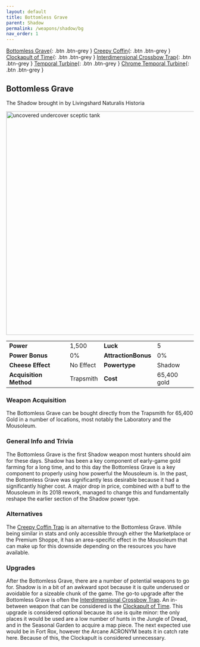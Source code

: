 ```yaml
---
layout: default
title: Bottomless Grave
parent: Shadow
permalink: /weapons/shadow/bg
nav_order: 1
---
```


<span class="fs-1">[Bottomless Grave](/weapons/shadow/bg){: .btn .btn-grey } </span><span class="fs-1"> [Creepy Coffin](/weapons/shadow/coffin){: .btn .btn-grey } </span><span class="fs-1"> [Clockapult of Time](/weapons/shadow/cot){: .btn .btn-grey } </span><span class="fs-1"> [Interdimensional Crossbow Trap](/weapons/shadow/idct){: .btn .btn-grey } </span><span class="fs-1"> [Temporal Turbine](/weapons/shadow/tt){: .btn .btn-grey } </span><span class="fs-1"> [Chrome Temporal Turbine](/weapons/shadow/ctt){: .btn .btn-grey } </span>

## Bottomless Grave

The Shadow brought in by Livingshard Naturalis Historia

<img src="/assets/images/weapons/bg.png" alt="uncovered undercover sceptic tank" width="600">

|                        |           |                     |             |
| ---------------------- | --------- | ------------------- | ----------- |
| **Power**              | 1,500     | **Luck**            | 5           |
| **Power Bonus**        | 0%        | **AttractionBonus** | 0%          |
| **Cheese Effect**      | No Effect | **Powertype**       | Shadow      |
| **Acquisition Method** | Trapsmith | **Cost**            | 65,400 gold |

### Weapon Acquisition

The Bottomless Grave can be bought directly from the Trapsmith for 65,400 Gold in a number of locations, most notably the Laboratory and the Mousoleum.

### General Info and Trivia

The Bottomless Grave is the first Shadow weapon most hunters should aim for these days. Shadow has been a key component of early-game gold farming for a long time, and to this day the Bottomless Grave is a key component to properly using how powerful the Mousoleum is.
In the past, the Bottomless Grave was significantly less desirable because it had a significantly higher cost. A major drop in price, combined with a buff to the Mousoleum in its 2018 rework, managed to change this and fundamentally reshape the earlier section of the Shadow power type.

### Alternatives

The [Creepy Coffin Trap](/weapons/shadow/coffin) is an alternative to the Bottomless Grave. While being similar in stats and only accessible through either the Marketplace or the Premium Shoppe, it has an area-specific effect in the Mousoleum that can make up for this downside depending on the resources you have available.

### Upgrades

After the Bottomless Grave, there are a number of potential weapons to go for. Shadow is in a bit of an awkward spot because it is quite underused or avoidable for a sizeable chunk of the game. The go-to upgrade after the Bottomless Grave is often the [Interdimensional Crossbow Trap](/weapons/shadow/IDCT).
An in-between weapon that can be considered is the [Clockapult of Time](/weapons/shadow/CoT). This upgrade is considered optional because its use is quite minor: the only places it would be used are a low number of hunts in the Jungle of Dread, and in the Seasonal Garden to acquire a map piece. The next expected use would be in Fort Rox, however the Arcane ACRONYM beats it in catch rate here. Because of this, the Clockapult is considered unnecessary.

